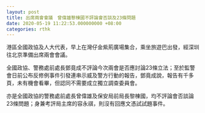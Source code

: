 ```yaml
---
layout: post
title: 出席兩會會議　曾偉雄黎棟國不評論會否談及23條問題
date: 2020-05-19 11:22:53.000000000 +08:00
categories: rthk
---
```


港區全國政協及人大代表，早上在灣仔金紫荊廣場集合，乘坐旅遊巴出發，經深圳往北京準備出席兩會會議。

全國政協、警務處前處長鄧竟成不評論今次兩會是否應討論23條立法；至於監警會日前公布反修例事件引發連串示威及警方行動的報告，鄧竟成說，報告有千多頁，未有機會看畢，但認同不需要成立獨立調查委員會。

亦是全國政協的警務處前處長曾偉雄及保安局前局長黎棟國，均不評論會否談論23條問題；身兼考評局主席的容永祺，則沒有回應文憑試試題事件。
